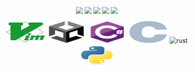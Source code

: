 <!--
**coolcmyk/coolcmyk** is a ✨ _special_ ✨ repository because its `README.md` (this file) appears on your GitHub profile.
-->

<div align="center">
<!-- <img src="https://i.pinimg.com/736x/b2/25/36/b22536969d3d3fbf6d205cb574e3d94a.jpg" width="25%" align="right" /> -->
<!--
<img src="https://readme-typing-svg.demolab.com?font=Inconsolata&weight=500&size=50&duration=4000&pause=300&color=FFFFFF&center=true&vCenter=true&multiline=true&repeat=false&random=false&width=1300&height=140&lines=praise+the+fool+%F0%9F%8C%99%E2%99%A3%EF%B8%8F%F0%9F%83%8F" width="70%" /> -->

[![](https://img.shields.io/badge/LinkedIn-0A66C2?style=for-the-badge&logo=linkedin&logoColor=white)](https://www.linkedin.com/in/ryan-adidaru-18a395277/)
[![](https://img.shields.io/badge/LeetCode-000000?style=for-the-badge&logo=leetcode&logoColor=FFA116)](https://leetcode.com/u/excaliburx/)
[![](https://img.shields.io/badge/Portfolio-6CB2EB?style=for-the-badge&logo=globe&logoColor=white)](https://ky0.dev)
[![](https://img.shields.io/badge/t4rotClub-181717?style=for-the-badge&logo=github&logoColor=white)](https://github.com/t4rotClub)
[![](https://img.shields.io/badge/CV-8A2BE2?style=for-the-badge&logo=read-the-docs&logoColor=white)](CV_new.pdf)


<img src="https://raw.githubusercontent.com/devicons/devicon/master/icons/vim/vim-plain.svg" alt="vim" width="90" height="50">
<!-- <img src="https://raw.githubusercontent.com/devicons/devicon/master/icons/vscode/vscode-original.svg" alt="vscode" width="90" height="50"> -->
<img src="https://raw.githubusercontent.com/devicons/devicon/master/icons/unity/unity-original.svg" alt="unity" width="90" height="50">
<img src="https://raw.githubusercontent.com/devicons/devicon/master/icons/csharp/csharp-original.svg" alt="csharp" width="90" height="50">
<img src="https://raw.githubusercontent.com/devicons/devicon/master/icons/c/c-original.svg" alt="c" width="90" height="50">
<img src="https://github.com/rust-lang/rust-artwork/blob/master/logo/rust-logo-128x128-blk.png" alt="rust" width="90" height="50">
<img src="https://raw.githubusercontent.com/devicons/devicon/master/icons/python/python-original.svg" alt="python" width="90" height="50">
<!-- <p align="center">
  <a href="https://github.com/coolcmyk"><img src="https://github-readme-stats.vercel.app/api?username=coolcmyk&hide_border=true&show_icons=true" alt="coolcmyk's github stats"></a>
</p>
 -->
</div>
